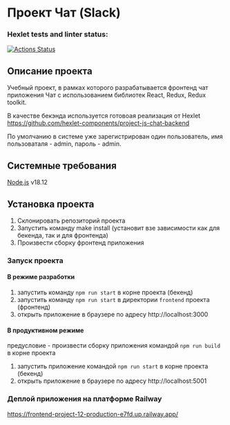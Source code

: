 # Проект Чат (Slack)

### Hexlet tests and linter status:
[![Actions Status](https://github.com/AlexanderRyzhov/frontend-project-12/workflows/hexlet-check/badge.svg)](https://github.com/AlexanderRyzhov/frontend-project-12/actions)


## Описание проекта

Учебный проект, в рамках которого разрабатывается фронтенд чат приложения Чат с использованием библиотек React, Redux, Redux toolkit.

В качестве бекэнда используется готовоая реализация от Hexlet https://github.com/hexlet-components/project-js-chat-backend

По умолчанию в системе уже зарегистрирован один пользователь, имя пользоваталя - admin, пароль - admin.

## Системные требования

[Node.js](https://nodejs.org/) v18.12

## Установка проекта

1. Склонировать репозиторий проекта
2. Запустить команду make install (установит взе зависимости как для бекенда, так и для фронтенда)
3. Произвести сборку фронтенд приложения

### Запуск проекта

#### В режиме разработки
1. запустить команду `npm run start` в корне проекта (бекенд)
2. запустить команду `npm run start` в директории `frontend` проекта (фронтенд)
3. открыть приложение в браузере по адресу http://localhost:3000

#### В продуктивном режиме
предусловие - произвести сборку приложения командой `npm run build` в корне проекта
1. запустить приложение командой `npm run start` в корне проекта (бекенд)
2. открыть приложение в браузере по адресу http://localhost:5001

### Деплой приложения на платформе Railway
https://frontend-project-12-production-e7fd.up.railway.app/